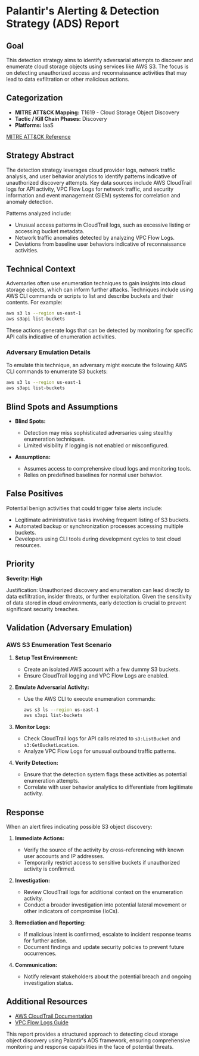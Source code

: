 # Palantir's Alerting & Detection Strategy (ADS) Report

## Goal
This detection strategy aims to identify adversarial attempts to discover and enumerate cloud storage objects using services like AWS S3. The focus is on detecting unauthorized access and reconnaissance activities that may lead to data exfiltration or other malicious actions.

## Categorization
- **MITRE ATT&CK Mapping:** T1619 - Cloud Storage Object Discovery
- **Tactic / Kill Chain Phases:** Discovery
- **Platforms:** IaaS

[MITRE ATT&CK Reference](https://attack.mitre.org/techniques/T1619)

## Strategy Abstract
The detection strategy leverages cloud provider logs, network traffic analysis, and user behavior analytics to identify patterns indicative of unauthorized discovery attempts. Key data sources include AWS CloudTrail logs for API activity, VPC Flow Logs for network traffic, and security information and event management (SIEM) systems for correlation and anomaly detection.

Patterns analyzed include:
- Unusual access patterns in CloudTrail logs, such as excessive listing or accessing bucket metadata.
- Network traffic anomalies detected by analyzing VPC Flow Logs.
- Deviations from baseline user behaviors indicative of reconnaissance activities.

## Technical Context
Adversaries often use enumeration techniques to gain insights into cloud storage objects, which can inform further attacks. Techniques include using AWS CLI commands or scripts to list and describe buckets and their contents. For example:

```bash
aws s3 ls --region us-east-1
aws s3api list-buckets
```

These actions generate logs that can be detected by monitoring for specific API calls indicative of enumeration activities.

### Adversary Emulation Details
To emulate this technique, an adversary might execute the following AWS CLI commands to enumerate S3 buckets:
```bash
aws s3 ls --region us-east-1
aws s3api list-buckets
```

## Blind Spots and Assumptions
- **Blind Spots:** 
  - Detection may miss sophisticated adversaries using stealthy enumeration techniques.
  - Limited visibility if logging is not enabled or misconfigured.

- **Assumptions:**
  - Assumes access to comprehensive cloud logs and monitoring tools.
  - Relies on predefined baselines for normal user behavior.

## False Positives
Potential benign activities that could trigger false alerts include:
- Legitimate administrative tasks involving frequent listing of S3 buckets.
- Automated backup or synchronization processes accessing multiple buckets.
- Developers using CLI tools during development cycles to test cloud resources.

## Priority
**Severity: High**

Justification: Unauthorized discovery and enumeration can lead directly to data exfiltration, insider threats, or further exploitation. Given the sensitivity of data stored in cloud environments, early detection is crucial to prevent significant security breaches.

## Validation (Adversary Emulation)
### AWS S3 Enumeration Test Scenario

1. **Setup Test Environment:**
   - Create an isolated AWS account with a few dummy S3 buckets.
   - Ensure CloudTrail logging and VPC Flow Logs are enabled.

2. **Emulate Adversarial Activity:**
   - Use the AWS CLI to execute enumeration commands:
     ```bash
     aws s3 ls --region us-east-1
     aws s3api list-buckets
     ```

3. **Monitor Logs:**
   - Check CloudTrail logs for API calls related to `s3:ListBucket` and `s3:GetBucketLocation`.
   - Analyze VPC Flow Logs for unusual outbound traffic patterns.

4. **Verify Detection:**
   - Ensure that the detection system flags these activities as potential enumeration attempts.
   - Correlate with user behavior analytics to differentiate from legitimate activity.

## Response
When an alert fires indicating possible S3 object discovery:
1. **Immediate Actions:**
   - Verify the source of the activity by cross-referencing with known user accounts and IP addresses.
   - Temporarily restrict access to sensitive buckets if unauthorized activity is confirmed.

2. **Investigation:**
   - Review CloudTrail logs for additional context on the enumeration activity.
   - Conduct a broader investigation into potential lateral movement or other indicators of compromise (IoCs).

3. **Remediation and Reporting:**
   - If malicious intent is confirmed, escalate to incident response teams for further action.
   - Document findings and update security policies to prevent future occurrences.

4. **Communication:**
   - Notify relevant stakeholders about the potential breach and ongoing investigation status.

## Additional Resources
- [AWS CloudTrail Documentation](https://docs.aws.amazon.com/awscloudtrail/)
- [VPC Flow Logs Guide](https://docs.aws.amazon.com/vpc/latest/userguide/flow-logs.html)

This report provides a structured approach to detecting cloud storage object discovery using Palantir's ADS framework, ensuring comprehensive monitoring and response capabilities in the face of potential threats.